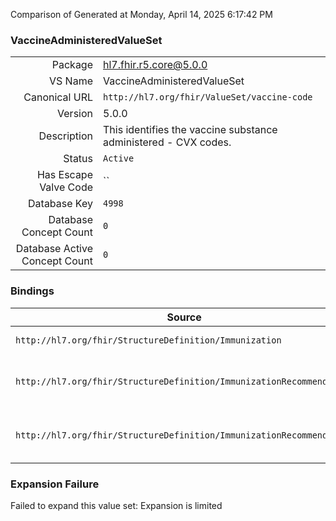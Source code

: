 Comparison of 
Generated at Monday, April 14, 2025 6:17:42 PM

### VaccineAdministeredValueSet

|      |     |
| ---: | --- |
| Package | hl7.fhir.r5.core@5.0.0 |
| VS Name | VaccineAdministeredValueSet |
| Canonical URL | `http://hl7.org/fhir/ValueSet/vaccine-code` |
| Version | 5.0.0 |
| Description | This identifies the vaccine substance administered - CVX codes. |
| Status | `Active` |
| Has Escape Valve Code | `` |
| Database Key | `4998` |
| Database Concept Count | `0` |
| Database Active Concept Count | `0` |
### Bindings

| Source | Element | Binding | Strength | Element Short |
| ------ | ------- | ------- | -------- | ------------- |
| `http://hl7.org/fhir/StructureDefinition/Immunization` | `Immunization.vaccineCode` | `http://hl7.org/fhir/ValueSet/vaccine-code` | `Example` | Vaccine administered |
| `http://hl7.org/fhir/StructureDefinition/ImmunizationRecommendation` | `ImmunizationRecommendation.recommendation.vaccineCode` | `http://hl7.org/fhir/ValueSet/vaccine-code` | `Example` | Vaccine  or vaccine group recommendation applies to |
| `http://hl7.org/fhir/StructureDefinition/ImmunizationRecommendation` | `ImmunizationRecommendation.recommendation.contraindicatedVaccineCode` | `http://hl7.org/fhir/ValueSet/vaccine-code` | `Example` | Vaccine which is contraindicated to fulfill the recommendation |

### Expansion Failure

Failed to expand this value set: Expansion is limited
